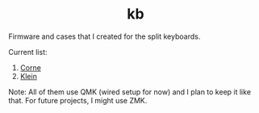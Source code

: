 <div align=center>
    <h1>kb</h1>
</div>

Firmware and cases that I created for the split keyboards.

Current list:
1. [Corne](https://github.com/foostan/crkbd)
2. [Klein](https://github.com/snsten/Klein)


Note: All of them use QMK (wired setup for now) and I plan to keep it like that. For future projects, I might use ZMK.
